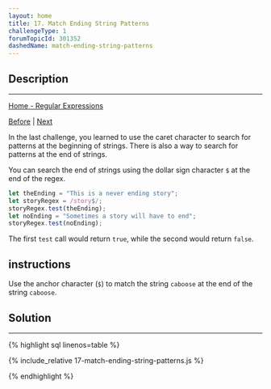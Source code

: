 ```yaml
---
layout: home
title: 17. Match Ending String Patterns
challengeType: 1
forumTopicId: 301352
dashedName: match-ending-string-patterns
---
```


<div class="row">
<div class="columnStmt" markdown="1">

## Description
------

[Home - Regular Expressions](../regular-expressions/README.md)

[Before](./16-match-beginning-string-patterns.md)  | [Next](./18-match-all-letters-and-numbers.md) 

In the last challenge, you learned to use the caret character to search for patterns at the beginning of strings. There is also a way to search for patterns at the end of strings.

You can search the end of strings using the dollar sign character `$` at the end of the regex.

```js
let theEnding = "This is a never ending story";
let storyRegex = /story$/;
storyRegex.test(theEnding);
let noEnding = "Sometimes a story will have to end";
storyRegex.test(noEnding);
```

The first `test` call would return `true`, while the second would return `false`.

##  instructions 

Use the anchor character (`$`) to match the string `caboose` at the end of the string `caboose`.

</div>
<div class="columnSol" markdown="1">

## Solution
------

{% highlight sql linenos=table %}

{% include_relative 17-match-ending-string-patterns.js %}

{% endhighlight %}

</div>
</div>